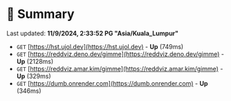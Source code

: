 # 📖 Summary
Last updated: **11/9/2024, 2:33:52 PG "Asia/Kuala_Lumpur"**

- `GET` [https://hst.ujol.dev](https://hst.ujol.dev) - **Up** (749ms)
- `GET` [https://reddviz.deno.dev/gimme](https://reddviz.deno.dev/gimme) - **Up** (2128ms)
- `GET` [https://reddviz.amar.kim/gimme](https://reddviz.amar.kim/gimme) - **Up** (329ms)
- `GET` [https://dumb.onrender.com](https://dumb.onrender.com) - **Up** (346ms)
